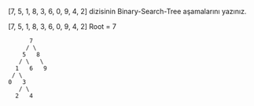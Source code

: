 [7, 5, 1, 8, 3, 6, 0, 9, 4, 2] dizisinin Binary-Search-Tree aşamalarını yazınız.

[7, 5, 1, 8, 3, 6, 0, 9, 4, 2]   Root = 7

          7
         / \
        5   8
       / \   \  
      1   6   9
     / \   
    0   3 
       / \
      2   4  

